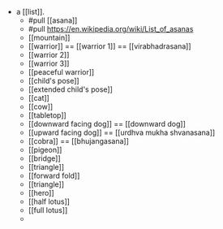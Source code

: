 - a [[list]].
	- #pull [[asana]]
	- #pull https://en.wikipedia.org/wiki/List_of_asanas
	- [[mountain]]
	- [[warrior]] == [[warrior 1]] == [[virabhadrasana]]
	- [[warrior 2]]
	- [[warrior 3]]
	- [[peaceful warrior]]
	- [[child's pose]]
	- [[extended child's pose]]
	- [[cat]]
	- [[cow]]
	- [[tabletop]]
	- [[downward facing dog]] == [[downward dog]]
	- [[upward facing dog]] == [[urdhva mukha shvanasana]]
	- [[cobra]] == [[bhujangasana]]
	- [[pigeon]]
	- [[bridge]]
	- [[triangle]]
	- [[forward fold]]
	- [[triangle]]
	- [[hero]]
	- [[half lotus]]
	- [[full lotus]]
	-